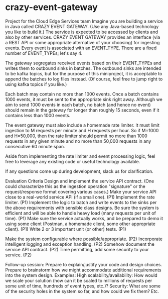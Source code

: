 # crazy-event-gateway
Project for the Cloud Edge Services team
Imagine you are building a service in Java called CRAZY EVENT GATEWAY. (Use any Java-based technology you like to build it.) The service is expected to be accessed by clients and also by other services. CRAZY EVENT GATEWAY provides an interface
 (via a REST API or some appropriate alternative of your choosing) for ingesting events. Every event is associated with an EVENT_TYPE. There are a fixed number of EVENT_TYPEs; let's say 4.
 
 The gateway segregates received events based on their EVENT_TYPEs and writes them to outbound sinks in batches. The outbound sinks are intended to be kafka topics, but for the purpose of this miniproject, it is acceptable to append the batches to log files instead. (Of course, feel free to jump right to using kafka topics if you like.) 


 Each batch may contain no more than 1000 events. Once a batch contains 1000 events, it must be sent to the appropriate sink right away. Although we aim to send 1000 events in each batch, no batch (and hence no event) should remain in the gateway for longer than roughly 15 seconds, even if it contains less than 1000 events.

The event gateway must also include a homemade rate limiter. It must limit ingestion to M requests per minute and H requests per hour. So if M=1000 and H=50,000, then the rate limiter should permit no more than 1000 requests in any given minute and no more than 50,000 requests in any consecutive 60 minute span. 

Aside from implementing the rate limiter and event processing logic, feel free to leverage any existing code or useful technology available.

If any questions come up during development, slack us for clarification.



 
Evaluation Criteria
Design and implement the service API contract. (One could characterize this as the ingestion operation "signature" or the request/response format covering various cases.) Make your service API close to a real-world service API (if a small one). (P1)
Implement the rate limiter. (P1)
Implement the logic to batch and write events to the sinks per the above requirements with sensible class designs. Be sure the system is efficient and will be able to handle heavy load (many requests per unit of time). (P1)
Make sure the service actually works, and be prepared to demo it using some client (Postman, a homemade client, some other appropriate client). (P1)
Write 2 or 3 important unit (or other) tests. (P1)

Make the system configurable where possible/appropriate. (P2)
Incorporate intelligent logging and exception handling. (P2)
Somehow document the service API contract. (P2)
Time permitting, add some security to your service. (P2)

Follow-up session:
Prepare to explain/justify your code and design choices.
Prepare to brainstorm how we might accommodate additional requirements into the system design. Examples:
High scalability/availability: How would we scale your solution (how can it be scaled to millions of requests per some unit of time, hundreds of event types, etc.)?
Security: What are some of the security holes in the system so far, and how could we fix them?
Etc.

